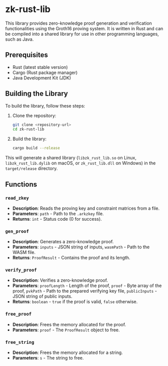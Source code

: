 # zk-rust-lib

This library provides zero-knowledge proof generation and verification functionalities using the Groth16 proving system. It is written in Rust and can be compiled into a shared library for use in other programming languages, such as Java.

## Prerequisites

- Rust (latest stable version)
- Cargo (Rust package manager)
- Java Development Kit (JDK)

## Building the Library

To build the library, follow these steps:

1. Clone the repository:
    ```sh
    git clone <repository-url>
    cd zk-rust-lib
    ```

2. Build the library:
    ```sh
    cargo build --release
    ```

This will generate a shared library (`libzk_rust_lib.so` on Linux, `libzk_rust_lib.dylib` on macOS, or `zk_rust_lib.dll` on Windows) in the `target/release` directory.

## Functions

### `read_zkey`

- **Description**: Reads the proving key and constraint matrices from a file.
- **Parameters**: `path` - Path to the `.arkzkey` file.
- **Returns**: `int` - Status code (0 for success).

### `gen_proof`

- **Description**: Generates a zero-knowledge proof.
- **Parameters**: `inputs` - JSON string of inputs, `wasmPath` - Path to the WASM file.
- **Returns**: `ProofResult` - Contains the proof and its length.

### `verify_proof`

- **Description**: Verifies a zero-knowledge proof.
- **Parameters**: `proofLength` - Length of the proof, `proof` - Byte array of the proof, `pvkPath` - Path to the prepared verifying key file, `publicInputs` - JSON string of public inputs.
- **Returns**: `boolean` - `true` if the proof is valid, `false` otherwise.

### `free_proof`

- **Description**: Frees the memory allocated for the proof.
- **Parameters**: `proof` - The `ProofResult` object to free.

### `free_string`

- **Description**: Frees the memory allocated for a string.
- **Parameters**: `s` - The string to free.
